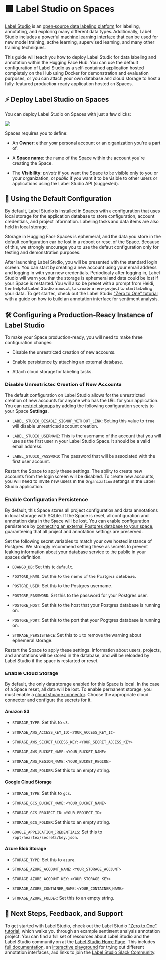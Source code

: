 # 🟧 Label Studio on Spaces

[Label Studio](https://labelstud.io) is an [open-source data labeling
platform](https://github.com/heartexlabs/label-studio) for labeling,
annotating, and exploring many different data types. Additionally, Label Studio
includes a powerful [machine learning
interface](https://labelstud.io/guide/ml.html) that can be used for new model
training, active learning, supervised learning, and many other training
techniques.

This guide will teach you how to deploy Label Studio for data
labeling and annotation within the Hugging Face Hub. You can use the default
configuration of Label Studio as a self-contained application hosted completely
on the Hub using Docker for demonstration and evaluation purposes, or you can
attach your own database and cloud storage to host a fully-featured
production-ready application hosted on Spaces.

## ⚡️ Deploy Label Studio on Spaces

You can deploy Label Studio on Spaces with just a few clicks:

<a  href="https://huggingface.co/new-space?template=LabelStudio/LabelStudio">
  <img src="https://huggingface.co/datasets/huggingface/badges/resolve/main/deploy-to-spaces-lg.svg" />
</a>

Spaces requires you to define:

* An **Owner**: either your personal account or an organization you're a
  part of. 

* A **Space name**: the name of the Space within the account
  you're creating the Space.

* The **Visibility**: _private_ if you want the
  Space to be visible only to you or your organization, or _public_ if you want
  it to be visible to other users or applications using the Label Studio API
  (suggested).

## 🚀 Using the Default Configuration

By default, Label Studio is installed in Spaces with a configuration that uses
local storage for the application database to store configuration, account
credentials, and project information. Labeling tasks and data items are also held
in local storage. 

<Tip warning={true}>
Storage in Hugging Face Spaces is ephemeral, and the data you store in the default
configuration can be lost in a reboot or reset of the Space. Because of this,
we strongly encourage you to use the default configuration only for testing and
demonstration purposes.
</Tip>

After launching Label Studio, you will be presented with the standard login
screen. You can start by creating a new account using your email address and
logging in with your new credentials. Periodically after logging in, Label
Studio will warn you that the storage is ephemeral and data could be
lost if your Space is restarted. You will also be preset with a prompt from
Heidi, the helpful Label Studio mascot, to create a new project to start
labeling your data. To get started, check out the Label Studio ["Zero to One"
tutorial](https://labelstud.io/blog/introduction-to-label-studio-in-hugging-face-spaces/)
with a guide on how to build an annotation interface for sentiment analysis. 

## 🛠️ Configuring a Production-Ready Instance of Label Studio

To make your Space production-ready, you will need to make three configuration
changes:

* Disable the unrestricted creation of new accounts.

* Enable persistence by attaching an external database.

* Attach cloud storage for labeling tasks.

### Disable Unrestricted Creation of New Accounts

The default configuration on Label Studio allows for the unrestricted creation
of new accounts for anyone who has the URL for your application. You can
[restrict signups](https://labelstud.io/guide/signup.html#Restrict-signup-for-local-deployments)
by adding the following configuration secrets to your Space **Settings**.

* `LABEL_STUDIO_DISABLE_SIGNUP_WITHOUT_LINK`: Setting this value to `true` will
  disable unrestricted account creation. 

* `LABEL_STUDIO_USERNAME`: This is the username of the account that you will
  use as the first user in your Label Studio Space. It should be a valid email
  address.

* `LABEL_STUDIO_PASSWORD`: The password that will be associated with the first
   user account.

Restart the Space to apply these settings. The ability to create new accounts
from the login screen will be disabled. To create new accounts, you will need
to invite new users in the `Organization` settings in the Label Studio
application.

### Enable Configuration Persistence

By default, this Space stores all project configuration and data annotations in
local storage with SQLite. If the Space is reset, all configuration and
annotation data in the Space will be lost. You can enable configuration
persistence by [connecting an external Postgres database to your
space](https://labelstud.io/guide/storedata.html#PostgreSQL-database),
guaranteeing that all project and annotation settings are preserved.

Set the following secret variables to match your own hosted instance of
Postgres. We strongly recommend setting these as secrets to prevent leaking
information about your database service to the public in your spaces
definition.

* `DJANGO_DB`: Set this to `default`.

* `POSTGRE_NAME`: Set this to the name of the Postgres database.

* `POSTGRE_USER`: Set this to the Postgres username.

* `POSTGRE_PASSWORD`: Set this to the password for your Postgres user.

* `POSTGRE_HOST`: Set this to the host that your Postgres database is running
   on.

* `POSTGRE_PORT`: Set this to the port that your Pogtgres database is running
  on.

* `STORAGE_PERSISTENCE`: Set this to `1` to remove the warning about ephemeral
  storage.

Restart the Space to apply these settings. Information about users, projects,
and annotations will be stored in the database, and will be reloaded by Label
Studio if the space is restarted or reset.

### Enable Cloud Storage

By default, the only data storage enabled for this Space is local. In the case
of a Space reset, all data will be lost. To enable permanent storage, you must
enable a [cloud storage connector](https://labelstud.io/guide/storage.html).
Choose the appropriate cloud connector and configure the secrets for it.

#### Amazon S3

* `STORAGE_TYPE`: Set this to `s3`.

* `STORAGE_AWS_ACCESS_KEY_ID`: `<YOUR_ACCESS_KEY_ID>`

* `STORAGE_AWS_SECRET_ACCESS_KEY`: `<YOUR_SECRET_ACCESS_KEY>`

* `STORAGE_AWS_BUCKET_NAME`: `<YOUR_BUCKET_NAME>`

* `STORAGE_AWS_REGION_NAME`: `<YOUR_BUCKET_REGION>`

* `STORAGE_AWS_FOLDER`: Set this to an empty string.


#### Google Cloud Storage

* `STORAGE_TYPE`: Set this to `gcs`.

* `STORAGE_GCS_BUCKET_NAME`: `<YOUR_BUCKET_NAME>`

* `STORAGE_GCS_PROJECT_ID`: `<YOUR_PROJECT_ID>`

* `STORAGE_GCS_FOLDER`: Set this to an empty string.

* `GOOGLE_APPLICATION_CREDENTIALS`: Set this to `/opt/heartex/secrets/key.json`.


#### Azure Blob Storage

* `STORAGE_TYPE`: Set this to `azure`.

* `STORAGE_AZURE_ACCOUNT_NAME`: `<YOUR_STORAGE_ACCOUNT>`

* `STORAGE_AZURE_ACCOUNT_KEY`: `<YOUR_STORAGE_KEY>`

* `STORAGE_AZURE_CONTAINER_NAME`: `<YOUR_CONTAINER_NAME>`

* `STORAGE_AZURE_FOLDER`: Set this to an empty string.

## 🤗 Next Steps, Feedback, and Support

To get started with Label Studio, check out the Label Studio ["Zero to One"
tutorial](https://labelstud.io/blog/introduction-to-label-studio-in-hugging-face-spaces/),
which walks you through an example sentiment analysis annotation project. You
can find a full set of resources about Label Studio and the Label Studio
community on at the [Label Studio Home Page](https://labelstud.io). This
includes [full documentation](https://labelstud.io/guide/), an [interactive
playground](https://labelstud.io/playground/) for trying out different
annotation interfaces, and links to join the [Label Studio Slack
Community](https://slack.labelstudio.heartex.com/?source=spaces).
